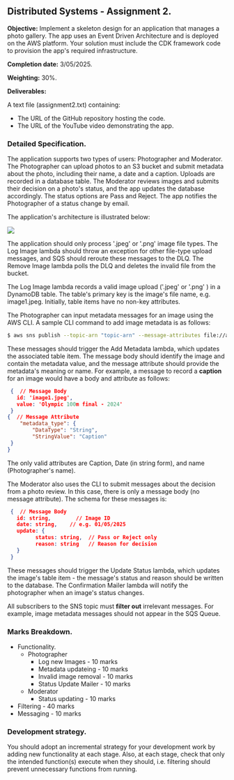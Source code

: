 
## Distributed Systems - Assignment 2.

__Objective:__ Implement a skeleton design for an application that manages a photo gallery. The app uses an Event Driven Architecture and is deployed on the AWS platform. Your solution must include the CDK framework code to provision the app's required infrastructure. 

__Completion date:__ 3/05/2025.

__Weighting:__ 30%.

__Deliverables:__

A text file (assignment2.txt) containing:
   + The URL of the GitHub repository hosting the code. 
   + The URL of the YouTube video demonstrating the app. 

### Detailed Specification.

The application supports two types of users: Photographer and Moderator. The Photographer can upload photos to an S3 bucket and submit metadata about the photo, including their name, a date and a caption. Uploads are recorded in a database table. The Moderator reviews images and submits their decision on a photo's status, and the app updates the database accordingly. The status options are Pass and Reject. The app notifies the Photographer of a status change by email.  

The application's architecture is illustrated below:

![][arch]

The application should only process  '.jpeg' or '.png' image file types. The Log Image lambda should throw an exception for other file-type upload messages, and SQS should reroute these messages to the DLQ. The Remove Image lambda polls the DLQ and deletes the invalid file from the bucket.

The Log Image lambda records a valid image upload ('.jpeg' or '.png' ) in a DynamoDB table. The table's primary key is the image's file name, e.g. image1.jpeg. Initially, table items have no non-key attributes.

The Photographer can input metadata messages for an image using the AWS CLI. A sample CLI command to add image metadata is as follows:
~~~bash
$ aws sns publish --topic-arn "topic-arn" --message-attributes file://attributes.json --message file://message.json
~~~
These messages should trigger the Add Metadata lambda, which updates the associated table item. The message body should identify the image and contain the metadata value, and the message attribute should provide the metadata's meaning or name. For example, a message to record a __caption__ for an image would  have a body and attribute as follows:
~~~json
 {  // Message Body
   id: 'image1.jpeg',
   value: 'Olympic 100m final - 2024'
 }
{  // Message Attribute
    "metadata_type": {
        "DataType": "String",
        "StringValue": "Caption"
 }
}   
~~~
The only valid attributes are Caption, Date (in string form), and name (Photographer's name). 

The Moderator also uses the CLI to submit messages about the decision from a photo review. In this case, there is only a message body (no message attribute). The schema for these messages is:
~~~json
 {  // Message Body
   id: string,        // Image ID
   date: string,    // e.g. 01/05/2025
   update: {
         status: string,  // Pass or Reject only
         reason: string   // Reason for decision
   }
 }
~~~
These messages should trigger the Update Status lambda, which updates the image's table item - the message's status and reason should be written to the database. The Confirmation Mailer lambda will notify the photographer when an image's status changes.

All subscribers to the SNS topic must __filter out__ irrelevant messages. For example, image metadata messages should not appear in the SQS Queue. 

### Marks Breakdown.

+ Functionality.
   + Photographer
     + Log new Images -          10 marks
     + Metadata updateing -     10 marks
     +  Invalid image removal - 10 marks
     + Status Update Mailer -     10 marks
   + Moderator
      + Status updating -              10 marks
+ Filtering -                                 40 marks
+ Messaging -                            10 marks

### Development strategy.
You should adopt an incremental strategy for your development work by adding new functionality at each stage. Also, at each stage, check that only the intended function(s) execute when they should, i.e. filtering should prevent unnecessary functions from running.

[arch]: ./img/arch.jpg
